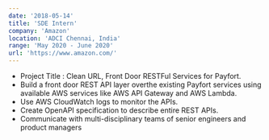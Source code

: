 ```yaml
---
date: '2018-05-14'
title: 'SDE Intern'
company: 'Amazon'
location: 'ADCI Chennai, India'
range: 'May 2020 - June 2020'
url: 'https://www.amazon.com/'
---
```


- Project Title : Clean URL, Front Door RESTFul Services for Payfort.
- Build a front door REST API layer overthe existing Payfort services using available AWS services like AWS API Gateway and AWS Lambda.
- Use AWS CloudWatch logs to monitor the APIs.
- Create OpenAPI specification to describe entire REST APIs.
- Communicate with multi-disciplinary teams of senior engineers and product managers
